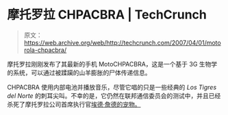 # 摩托罗拉 CHPACBRA | TechCrunch

> 原文：<https://web.archive.org/web/http://techcrunch.com/2007/04/01/motorola-chpacbra/>

摩托罗拉刚刚发布了其最新的手机 MotoCHPACBRA，这是一个基于 3G 生物学的系统，可以通过被蹂躏的山羊膨胀的尸体传递信息。

CHPACBRA 使用内部电池并播放音乐，尽管它唱的只是一些经典的 *Los Tigres del Norte* 的刺耳尖叫。不幸的是，它仍然在联邦通信委员会的测试中，并且已经杀死了摩托罗拉公司首席执行官[埃德·詹德的宠物。](https://web.archive.org/web/20230322164155/http://en.wikipedia.org/wiki/Ed_Zander)